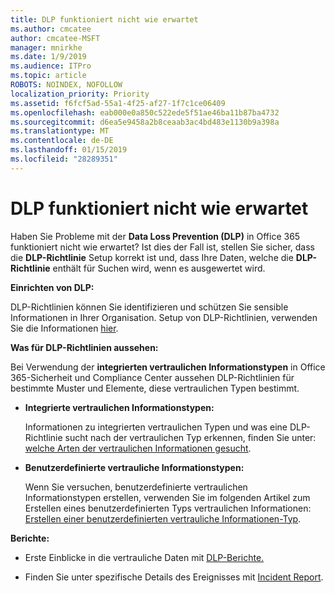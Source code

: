 ```yaml
---
title: DLP funktioniert nicht wie erwartet
ms.author: cmcatee
author: cmcatee-MSFT
manager: mnirkhe
ms.date: 1/9/2019
ms.audience: ITPro
ms.topic: article
ROBOTS: NOINDEX, NOFOLLOW
localization_priority: Priority
ms.assetid: f6fcf5ad-55a1-4f25-af27-1f7c1ce06409
ms.openlocfilehash: eab000e0a850c522ede5f51ae46ba11b87ba4732
ms.sourcegitcommit: d6ea5e9458a2b8ceaab3ac4bd483e1130b9a398a
ms.translationtype: MT
ms.contentlocale: de-DE
ms.lasthandoff: 01/15/2019
ms.locfileid: "28289351"
---
```

# <a name="dlp-not-working-as-expected"></a>DLP funktioniert nicht wie erwartet

Haben Sie Probleme mit der **Data Loss Prevention (DLP)** in Office 365 funktioniert nicht wie erwartet? Ist dies der Fall ist, stellen Sie sicher, dass die **DLP-Richtlinie** Setup korrekt ist und, dass Ihre Daten, welche die **DLP-Richtlinie** enthält für Suchen wird, wenn es ausgewertet wird. 
  
 **Einrichten von DLP:**
  
DLP-Richtlinien können Sie identifizieren und schützen Sie sensible Informationen in Ihrer Organisation. Setup von DLP-Richtlinien, verwenden Sie die Informationen [hier](https://docs.microsoft.com/en-us/office365/securitycompliance/prevent-data-loss#set-up-dlp).
  
 **Was für DLP-Richtlinien aussehen:**
  
Bei Verwendung der **integrierten vertraulichen Informationstypen** in Office 365-Sicherheit und Compliance Center aussehen DLP-Richtlinien für bestimmte Muster und Elemente, diese vertraulichen Typen bestimmt. 
  
- **Integrierte vertraulichen Informationstypen:**
    
    Informationen zu integrierten vertraulichen Typen und was eine DLP-Richtlinie sucht nach der vertraulichen Typ erkennen, finden Sie unter: [welche Arten der vertraulichen Informationen gesucht](https://docs.microsoft.com/en-us/office365/securitycompliance/what-the-sensitive-information-types-look-for).
    
- **Benutzerdefinierte vertrauliche Informationstypen:**
    
    Wenn Sie versuchen, benutzerdefinierte vertraulichen Informationstypen erstellen, verwenden Sie im folgenden Artikel zum Erstellen eines benutzerdefinierten Typs vertraulichen Informationen: [Erstellen einer benutzerdefinierten vertrauliche Informationen-Typ](https://docs.microsoft.com/en-us/office365/securitycompliance/create-a-custom-sensitive-information-type).
    
 **Berichte:**
  
- Erste Einblicke in die vertrauliche Daten mit [DLP-Berichte.](https://docs.microsoft.com/en-us/office365/securitycompliance/data-loss-prevention-policies#dlp-reports)
    
- Finden Sie unter spezifische Details des Ereignisses mit [Incident Report](https://docs.microsoft.com/en-us/office365/securitycompliance/data-loss-prevention-policies#incident-reports).
    

